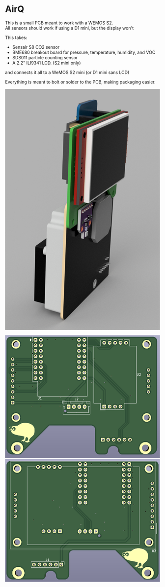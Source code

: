 # AirQ

This is a small PCB meant to work with a WEMOS S2.  
All sensors should work if using a D1 mini, but the display won't

This takes:  

- Sensair S8 CO2 sensor
- BME680 breakout board for pressure, temperature, humidity, and VOC
- SDS011 particle counting sensor
- A 2.2" ILI9341 LCD. (S2 mini only)

and connects it all to a WeMOS S2 mini (or D1 mini sans LCD)

Everything is meant to bolt or solder to the PCB, making packaging easier.

![Render](images/airQ.png)

![PCB top render](images/pcbtop.png)
![PCB bot render](images/pcbbot.png)